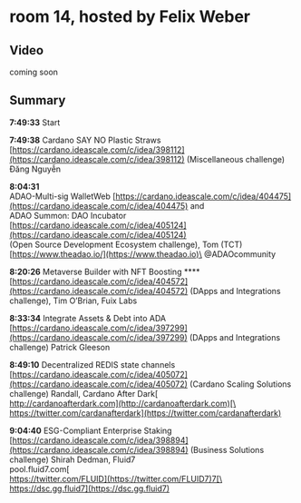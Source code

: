 # room 14, hosted by Felix Weber

## Video

coming soon

## Summary

**7:49:33** Start

**7:49:38**  Cardano SAY NO Plastic Straws [https://cardano.ideascale.com/c/idea/398112](https://cardano.ideascale.com/c/idea/398112) (Miscellaneous challenge) Đăng Nguyễn

**8:04:31** \
ADAO-Multi-sig WalletWeb [https://cardano.ideascale.com/c/idea/404475](https://cardano.ideascale.com/c/idea/404475) and \
ADAO Summon: DAO Incubator  [https://cardano.ideascale.com/c/idea/405124](https://cardano.ideascale.com/c/idea/405124) \
(Open Source Development Ecosystem challenge), Tom (TCT)\
[https://www.theadao.io/](https://www.theadao.io)\
@ADAOcommunity

**8:20:26** Metaverse Builder with NFT Boosting **** [https://cardano.ideascale.com/c/idea/404572](https://cardano.ideascale.com/c/idea/404572) (DApps and Integrations challenge), Tim O’Brian, Fuix Labs

**8:33:34** Integrate Assets & Debt into ADA [https://cardano.ideascale.com/c/idea/397299](https://cardano.ideascale.com/c/idea/397299) (DApps and Integrations challenge) Patrick Gleeson

**8:49:10** Decentralized REDIS state channels [https://cardano.ideascale.com/c/idea/405072](https://cardano.ideascale.com/c/idea/405072) (Cardano Scaling Solutions challenge) Randall, Cardano After Dark[\
http://cardanoafterdark.com](http://cardanoafterdark.com)[\
https://twitter.com/cardanafterdark](https://twitter.com/cardanafterdark)

**9:04:40** ESG-Compliant Enterprise Staking [https://cardano.ideascale.com/c/idea/398894](https://cardano.ideascale.com/c/idea/398894) (Business Solutions challenge) Shirah Dedman, Fluid7\
pool.fluid7.com[\
https://twitter.com/FLUID](https://twitter.com/FLUID7)7[\
https://dsc.gg.fluid7](https://dsc.gg.fluid7)
